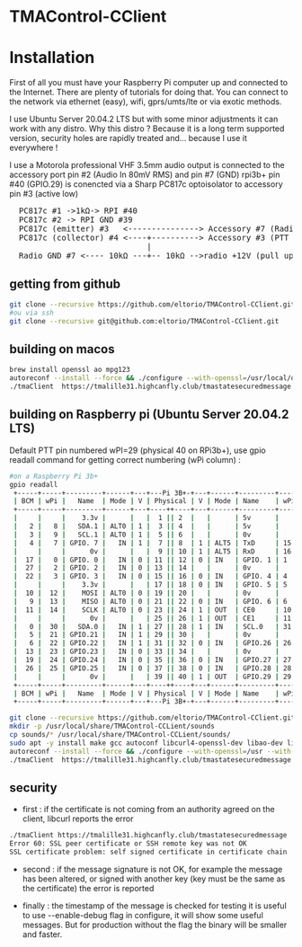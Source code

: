 # TMAControl-CClient

# Installation
  First of all you must have your Raspberry Pi computer up and connected to the Internet. There are plenty of tutorials for doing that. You can connect to the network via ethernet (easy), wifi, gprs/umts/lte or via exotic methods. 
  
  I use Ubuntu Server 20.04.2 LTS but with some minor adjustments it can work with any distro.
  Why this distro ? Because it is a long term supported version, security holes are rapidly treated and… because I use it everywhere !

  I use a Motorola professional VHF
  3.5mm audio output is connected to the accessory port pin #2 (Audio In 80mV RMS) and pin #7 (GND)
  rpi3b+ pin #40 (GPIO.29) is conencted via a Sharp PC817c optoisolator to accessory pin #3 (active low)
  <pre>
  PC817c #1 ->1kΩ-> RPI #40
  PC817c #2 -> RPI GND #39
  PC817c (emitter) #3   <---------------> Accessory #7 (Radio GND)
  PC817c (collector) #4 <----+----------> Accessory #3 (PTT active low)
                             |
  Radio GND #7 <---- 10kΩ ---+-- 10kΩ -->radio +12V (pull up resistor to 6V via simple divider low drain 0.6mA) 
</pre>
## getting from github
```bash
git clone --recursive https://github.com/eltorio/TMAControl-CClient.git
#ou via ssh
git clone --recursive git@github.com:eltorio/TMAControl-CClient.git
```
## building on macos
```bash
brew install openssl ao mpg123
autoreconf --install --force && ./configure --with-openssl=/usr/local/opt/openssl --with-sound-files=`pwd`/sounds/ --enable-debug && make
./tmaClient  https://tmalille31.highcanfly.club/tmastatesecuredmessage
```
## building on Raspberry pi (Ubuntu Server 20.04.2 LTS)
  Default PTT pin numbered wPI=29 (physical 40 on RPi3b+), use gpio readall command for getting correct numbering (wPi column) : 
```bash
#on a Raspberry Pi 3b+
gpio readall
 +-----+-----+---------+------+---+---Pi 3B+-+---+------+---------+-----+-----+
 | BCM | wPi |   Name  | Mode | V | Physical | V | Mode | Name    | wPi | BCM |
 +-----+-----+---------+------+---+----++----+---+------+---------+-----+-----+
 |     |     |    3.3v |      |   |  1 || 2  |   |      | 5v      |     |     |
 |   2 |   8 |   SDA.1 | ALT0 | 1 |  3 || 4  |   |      | 5v      |     |     |
 |   3 |   9 |   SCL.1 | ALT0 | 1 |  5 || 6  |   |      | 0v      |     |     |
 |   4 |   7 | GPIO. 7 |   IN | 1 |  7 || 8  | 1 | ALT5 | TxD     | 15  | 14  |
 |     |     |      0v |      |   |  9 || 10 | 1 | ALT5 | RxD     | 16  | 15  |
 |  17 |   0 | GPIO. 0 |   IN | 0 | 11 || 12 | 0 | IN   | GPIO. 1 | 1   | 18  |
 |  27 |   2 | GPIO. 2 |   IN | 0 | 13 || 14 |   |      | 0v      |     |     |
 |  22 |   3 | GPIO. 3 |   IN | 0 | 15 || 16 | 0 | IN   | GPIO. 4 | 4   | 23  |
 |     |     |    3.3v |      |   | 17 || 18 | 0 | IN   | GPIO. 5 | 5   | 24  |
 |  10 |  12 |    MOSI | ALT0 | 0 | 19 || 20 |   |      | 0v      |     |     |
 |   9 |  13 |    MISO | ALT0 | 0 | 21 || 22 | 0 | IN   | GPIO. 6 | 6   | 25  |
 |  11 |  14 |    SCLK | ALT0 | 0 | 23 || 24 | 1 | OUT  | CE0     | 10  | 8   |
 |     |     |      0v |      |   | 25 || 26 | 1 | OUT  | CE1     | 11  | 7   |
 |   0 |  30 |   SDA.0 |   IN | 1 | 27 || 28 | 1 | IN   | SCL.0   | 31  | 1   |
 |   5 |  21 | GPIO.21 |   IN | 1 | 29 || 30 |   |      | 0v      |     |     |
 |   6 |  22 | GPIO.22 |   IN | 1 | 31 || 32 | 0 | IN   | GPIO.26 | 26  | 12  |
 |  13 |  23 | GPIO.23 |   IN | 0 | 33 || 34 |   |      | 0v      |     |     |
 |  19 |  24 | GPIO.24 |   IN | 0 | 35 || 36 | 0 | IN   | GPIO.27 | 27  | 16  |
 |  26 |  25 | GPIO.25 |   IN | 0 | 37 || 38 | 0 | IN   | GPIO.28 | 28  | 20  |
 |     |     |      0v |      |   | 39 || 40 | 1 | OUT  | GPIO.29 | 29  | 21  |
 +-----+-----+---------+------+---+----++----+---+------+---------+-----+-----+
 | BCM | wPi |   Name  | Mode | V | Physical | V | Mode | Name    | wPi | BCM |
 +-----+-----+---------+------+---+---Pi 3B+-+---+------+---------+-----+-----+
```

 
```bash
git clone --recursive https://github.com/eltorio/TMAControl-CClient.git
mkdir -p /usr/local/share/TMAControl-CCLient/sounds
cp sounds/* /usr/local/share/TMAControl-CCLient/sounds/
sudo apt -y install make gcc autoconf libcurl4-openssl-dev libao-dev libmpg123-dev libssl-dev libwiringpi-dev wiringpi alsa-utils
autoreconf --install --force && ./configure --with-openssl=/usr --with-sound-files=/usr/local/share/TMAControl-CCLient/sounds/ --with-ptt-pin=29 && make
./tmaClient  https://tmalille31.highcanfly.club/tmastatesecuredmessage
```

## security
  * first : if the certificate is not coming from an authority agreed on the client, libcurl reports the error
  ```bash
./tmaClient https://tmalille31.highcanfly.club/tmastatesecuredmessage
Error 60: SSL peer certificate or SSH remote key was not OK
SSL certificate problem: self signed certificate in certificate chain
````
  * second : if the message signature is not OK, for example the message has been altered, or signed with another key (key must be the same as the certificate)
  the error is reported

  * finally : the timestamp of the message is checked for testing it is useful to use --enable-debug flag in configure, it will show some useful messages. But for production without the flag the binary will be smaller and faster.